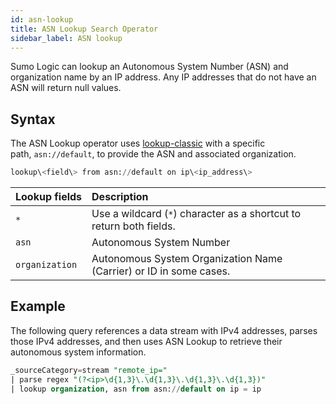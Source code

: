 ```yaml
---
id: asn-lookup
title: ASN Lookup Search Operator
sidebar_label: ASN lookup
---
```


Sumo Logic can lookup an Autonomous System Number (ASN) and organization name by an IP address. Any IP addresses that do not have an ASN will return null values.

## Syntax

The ASN Lookup operator uses [lookup-classic](/docs/search/search-query-language/search-operators/lookup-classic) with a specific path, `asn://default`, to provide the ASN and associated organization.

```sql
lookup\<field\> from asn://default on ip\<ip_address\>
```

|  Lookup fields |  Description |
|:--|:--|
| `*` | Use a wildcard (`*`) character as a shortcut to return both fields. |
| `asn` | Autonomous System Number |
| `organization` | Autonomous System Organization Name (Carrier) or ID in some cases. |

## Example

The following query references a data stream with IPv4 addresses, parses
those IPv4 addresses, and then uses ASN Lookup to retrieve their
autonomous system information. 

```sql
_sourceCategory=stream "remote_ip="
| parse regex "(?<ip>\d{1,3}\.\d{1,3}\.\d{1,3}\.\d{1,3})"
| lookup organization, asn from asn://default on ip = ip
```
